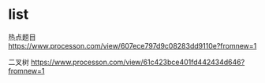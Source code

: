 # list
热点题目  
https://www.processon.com/view/607ece797d9c08283dd9110e?fromnew=1

二叉树 
https://www.processon.com/view/61c423bce401fd442434d646?fromnew=1
